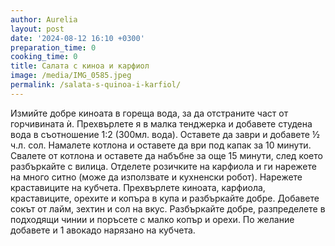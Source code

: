 ```yaml
---
author: Aurelia
layout: post
date: '2024-08-12 16:10 +0300'
preparation_time: 0
cooking_time: 0
title: Салата с киноа и карфиол
image: /media/IMG_0585.jpeg
permalink: /salata-s-quinoa-i-karfiol/
---
```

Измийте добре киноата в гореща вода, за да отстраните част от горчивината ѝ. Прехвърлете я в малка тенджерка и добавете студена вода в съотношение 1:2 (300мл. вода). Оставете да заври и добавете ½ ч.л. сол. Намалете котлона и оставете да ври под капак  за 10 минути. Свалете от котлона и оставете да набъбне за още 15 минути, след което разбъркайте с вилица.
Отделете розичките на карфиола и ги нарежете на много ситно (може да използвате и кухненски робот). Нарежете краставиците на кубчета.
Прехвърлете киноата, карфиола, краставиците, орехите и копъра в купа и разбъркайте добре.
Добавете сокът от лайм, зехтин и сол на вкус.
Разбъркайте добре, разпределете в подходящи чинии и поръсете с малко копър и орехи.
По желание добавете и 1 авокадо нарязано на кубчета.
